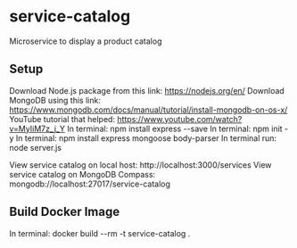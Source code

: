 # service-catalog

Microservice to display a product catalog

## Setup
Download Node.js package from this link: https://nodejs.org/en/
Download MongoDB using this link: https://www.mongodb.com/docs/manual/tutorial/install-mongodb-on-os-x/
YouTube tutorial that helped: https://www.youtube.com/watch?v=MyIiM7z_j_Y
In terminal: npm install express --save
In terminal: npm init -y
In terminal: npm install express mongoose body-parser
In terminal run: node server.js

View service catalog on local host: http://localhost:3000/services
View service catalog on MongoDB Compass: mongodb://localhost:27017/service-catalog

## Build Docker Image
In terminal: docker build --rm -t service-catalog .
